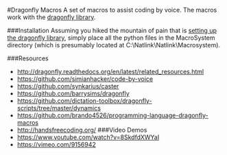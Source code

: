 #Dragonfly Macros
A set of macros to assist coding by voice.
The macros work with the [dragonfly library](
  http://dragonfly.readthedocs.org/en/latest/index.html).

###Installation
Assuming you hiked the mountain of pain that is [setting up the dragonfly library](https://github.com/simianhacker/code-by-voice#getting-started),
simply place all the python files in the MacroSystem directory
(which is presumably located at C:\\Natlink\Natlink\Macrosystem).

###Resources
- http://dragonfly.readthedocs.org/en/latest/related_resources.html
- https://github.com/simianhacker/code-by-voice
- https://github.com/synkarius/caster
- https://github.com/barrysims/dragonfly
- https://github.com/dictation-toolbox/dragonfly-scripts/tree/master/dynamics
- https://github.com/brando4526/programming-language-dragonfly-macros
- http://handsfreecoding.org/
###Video Demos
- https://www.youtube.com/watch?v=8SkdfdXWYaI
- https://vimeo.com/9156942
